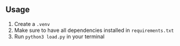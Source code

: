 ## Usage
1. Create a `.venv`
2. Make sure to have all dependencies installed in `requirements.txt`
3. Run `python3 load.py` in your terminal